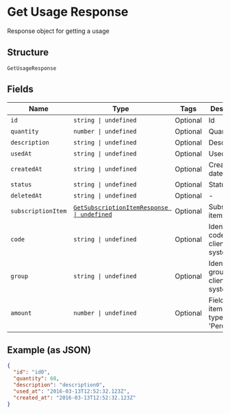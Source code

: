 
# Get Usage Response

Response object for getting a usage

## Structure

`GetUsageResponse`

## Fields

| Name | Type | Tags | Description |
|  --- | --- | --- | --- |
| `id` | `string \| undefined` | Optional | Id |
| `quantity` | `number \| undefined` | Optional | Quantity |
| `description` | `string \| undefined` | Optional | Description |
| `usedAt` | `string \| undefined` | Optional | Used at |
| `createdAt` | `string \| undefined` | Optional | Creation date |
| `status` | `string \| undefined` | Optional | Status |
| `deletedAt` | `string \| undefined` | Optional | - |
| `subscriptionItem` | [`GetSubscriptionItemResponse \| undefined`](../../doc/models/get-subscription-item-response.md) | Optional | Subscription item |
| `code` | `string \| undefined` | Optional | Identification code in the client system |
| `group` | `string \| undefined` | Optional | Identification group in the client system |
| `amount` | `number \| undefined` | Optional | Field used in item scheme type 'Percent' |

## Example (as JSON)

```json
{
  "id": "id0",
  "quantity": 68,
  "description": "description0",
  "used_at": "2016-03-13T12:52:32.123Z",
  "created_at": "2016-03-13T12:52:32.123Z"
}
```

